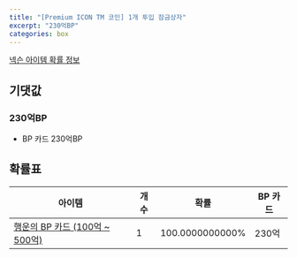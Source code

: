 ```yaml
---
title: "[Premium ICON TM 코인] 1개 투입 잠금상자"
excerpt: "230억BP"
categories: box
---
```

[넥슨 아이템 확률 정보](http://iteminfo.nexon.com/probability/fo4?sn=7392)

## 기댓값
### 230억BP
- BP 카드 230억BP

## 확률표

|아이템|개수|확률|BP 카드|
|---|---|---|---|
|[행운의 BP 카드 (100억 ~ 500억)](/bp/7386)|1|100.0000000000%|230억|
